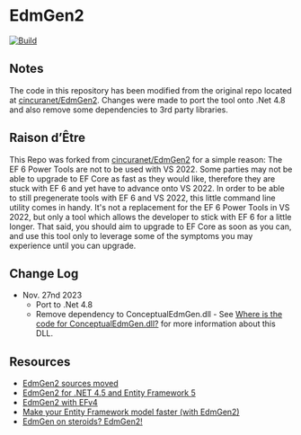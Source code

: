 # EdmGen2

[![Build](https://github.com/marco-bertschi/EdmGen2/actions/workflows/build.yml/badge.svg?branch=master&event=status)](https://github.com/marco-bertschi/EdmGen2/actions/workflows/build.yml)

## Notes

The code in this repository has been modified from the original repo located at [cincuranet/EdmGen2](https://github.com/cincuranet/EdmGen2).
Changes were made to port the tool onto .Net 4.8 and also remove some dependencies to 3rd party libraries.

## Raison d’Être

This Repo was forked from [cincuranet/EdmGen2](https://github.com/cincuranet/EdmGen2) for a simple reason: The EF 6 Power Tools are not to be used with VS 2022.
Some parties may not be able to upgrade to EF Core as fast as they would like, therefore they are stuck with EF 6 and yet have to advance onto VS 2022.
In order to be able to still pregenerate tools with EF 6 and VS 2022, this little command line utility comes in handy. It's not a replacement for the EF 6 Power Tools in
VS 2022, but only a tool which allows the developer to stick with EF 6 for a little longer. That said, you should aim to upgrade to EF Core as soon as you can, and use this tool
only to leverage some of the symptoms you may experience until you can upgrade.

## Change Log

* Nov. 27nd 2023
  * Port to .Net 4.8
  * Remove dependency to ConceptualEdmGen.dll - See [Where is the code for ConceptualEdmGen.dll?](https://github.com/cincuranet/EdmGen2/issues/6) for more information about this DLL.

## Resources

* [EdmGen2 sources moved](http://blog.cincura.net/233421-edmgen2-sources-moved/)
* [EdmGen2 for .NET 4.5 and Entity Framework 5](http://blog.cincura.net/233311-edmgen2-for-net-4-5-and-entity-framework-5/)
* [EdmGen2 with EFv4](http://blog.cincura.net/231221-edmgen2-with-efv4/)
* [Make your Entity Framework model faster (with EdmGen2)](http://blog.cincura.net/228787-make-your-entity-framework-model-faster-with-edmgen2/)
* [EdmGen on steroids? EdmGen2!](http://blog.cincura.net/227892-edmgen-on-steroids-edmgen2/)